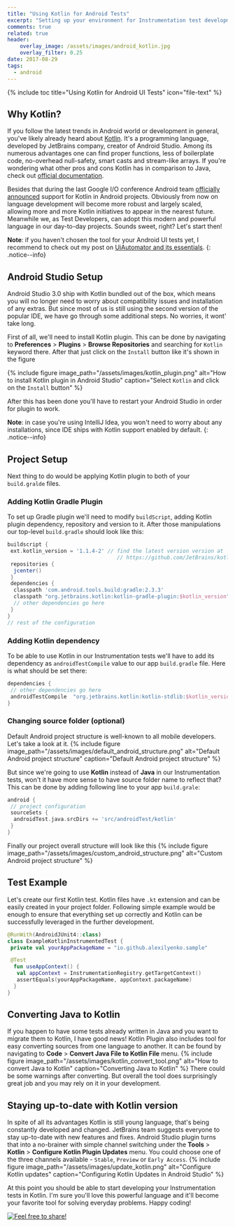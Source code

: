 ```yaml
---
title: "Using Kotlin for Android Tests"
excerpt: "Setting up your environment for Instrumentation test development"
comments: true
related: true
header:
    overlay_image: /assets/images/android_kotlin.jpg
    overlay_filter: 0.25
date: 2017-08-29
tags:
  - android
---
```

{% include toc title="Using Kotlin for Android UI Tests" icon="file-text" %}
## Why Kotlin?
If you follow the latest trends in Android world or development in general, you've likely already heard about [Kotlin](https://kotlinlang.org/). It's a programming language, developed by JetBrains company, creator of Android Studio. Among its numerous advantages one can find proper functions, less of boilerplate code, no-overhead null-safety, smart casts and stream-like arrays. If you're wondering what other pros and cons Kotlin has in comparison to Java, check out [official documentation](https://kotlinlang.org/docs/reference/comparison-to-java.html).

Besides that during the last Google I/O conference Android team [officially announced](https://developer.android.com/kotlin/index.html) support for Kotlin in Android projects. Obviously from now on language development will become more robust and largely scaled, allowing more and more Kotlin initiatives to appear in the nearest future. Meanwhile we, as Test Developers, can adopt this modern and powerful language in our day-to-day projects. Sounds sweet, right? Let's start then!

**Note**: if you haven't chosen the tool for your Android UI tests yet, I recommend to check out my post on [UiAutomator and its essentials](https://alexilyenko.github.io/uiautomator-basics/).
{: .notice--info}

## Android Studio Setup
Android Studio 3.0 ship with Kotlin bundled out of the box, which means you will no longer need to worry about compatibility issues and installation of any extras. But since most of us is still using the second version of the popular IDE, we have go through some additional steps. No worries, it wont' take long.

First of all, we'll need to install Kotlin plugin. This can be done by navigating to **Preferences** > **Plugins** > **Browse Repositories** and searching for `Kotlin` keyword there. After that just click on the `Install` button like it's shown in the figure

{% include figure image_path="/assets/images/kotlin_plugin.png" alt="How to install Kotlin plugin in Android Studio" caption="Select `Kotlin` and click on the `Install` button" %}

After this has been done you'll have to restart your Android Studio in order for plugin to work.

**Note**: in case you're using IntelliJ Idea, you won't need to worry about any installations, since IDE ships with Kotlin support enabled by default.
{: .notice--info}

## Project Setup
Next thing to do would be applying Kotlin plugin to both of your `build.gralde` files.
### Adding Kotlin Gradle Plugin
To set up Gradle plugin we'll need to modify `buildScript`, adding Kotlin plugin dependency, repository and version to it. After those manipulations our top-level `build.gradle` should look like this:
```gradle
buildscript {
 ext.kotlin_version = '1.1.4-2' // find the latest version version at
                                   // https://github.com/JetBrains/kotlin/releases/latest
 repositories {
  jcenter()
 }
 dependencies {
  classpath 'com.android.tools.build:gradle:2.3.3'
  classpath "org.jetbrains.kotlin:kotlin-gradle-plugin:$kotlin_version"
  // other dependencies go here
 }
}
// rest of the configuration
```
### Adding Kotlin dependency
To be able to use Kotlin in our Instrumentation tests we'll have to add its dependency as `androidTestCompile` value to our app `build.gradle` file. Here is what should be set there:
```gradle
dependencies {
 // other dependencies go here
 androidTestCompile  "org.jetbrains.kotlin:kotlin-stdlib:$kotlin_version"
}
```

### Changing source folder (optional)
Default Android project structure is well-known to all mobile developers. Let's take a look at it.
{% include figure image_path="/assets/images/default_android_structure.png" alt="Default Android project structure" caption="Default Android project structure" %}

But since we're going to use **Kotlin** instead of **Java** in our Instrumentation tests, won't it have more sense to have source folder name to reflect that? This can be done by adding following line to your app `build.grale`:

```gradle
android {
 // project configuration
 sourceSets {
  androidTest.java.srcDirs += 'src/androidTest/kotlin'
 }
}
```
Finally our project overall structure will look like this
{% include figure image_path="/assets/images/custom_android_structure.png" alt="Custom Android project structure" %}

## Test Example
Let's create our first Kotlin test. Kotlin files have `.kt` extension and can be easily created in your project folder. Following simple example would be enough to ensure that everything set up correctly and Kotlin can be successfully leveraged in the further development.

```kotlin
@RunWith(AndroidJUnit4::class)
class ExampleKotlinInstrumentedTest {
 private val yourAppPackageName = "io.github.alexilyenko.sample"

 @Test
  fun useAppContext() {
   val appContext = InstrumentationRegistry.getTargetContext()
   assertEquals(yourAppPackageName, appContext.packageName)
  }
}
```
## Converting Java to Kotlin
If you happen to have some tests already written in Java and you want to migrate them to Kotlin, I have good news! Kotlin Plugin also includes tool for easy converting sources from one language to another. It can be found by navigating to **Code** > **Convert Java File to Kotlin File** menu.
{% include figure image_path="/assets/images/kotlin_convert_tool.png" alt="How to convert Java to Kotlin" caption="Converting Java to Kotlin" %}
There could be some warnings after converting. But overall the tool does surprisingly great job and you may rely on it in your development.

## Staying up-to-date with Kotlin version
In spite of all its advantages Kotlin is still young language, that's being constantly developed and changed. JetBrains team suggests everyone to stay up-to-date with new features and fixes. Android Studio plugin turns that into a no-brainer with simple channel switching under the **Tools** > **Kotlin** > **Configure  Kotlin Plugin Updates** menu. You could choose one of the three channels available - `Stable`, `Preview` or `Early Access`.
{% include figure image_path="/assets/images/update_kotlin.png" alt="Configure Kotlin updates" caption="Configuring Kotlin Updates in Android Studio" %}

At this point you should be able to start developing your Instrumentation tests in Kotlin. I'm sure you'll love this powerful language and it'll become your favorite tool for solving everyday problems. Happy coding!

[<img src="{{ site.url }}{{ site.baseurl }}/assets/images/share_message.png" alt="Feel free to share!">](https://alexilyenko.github.io/)
